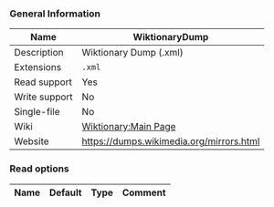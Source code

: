 
### General Information ###
Name | WiktionaryDump
---- | -------
Description | Wiktionary Dump (.xml)
Extensions | `.xml`
Read support | Yes
Write support | No
Single-file | No
Wiki | [Wiktionary:Main Page](https://en.wiktionary.org/wiki/Wiktionary:Main_Page)
Website | https://dumps.wikimedia.org/mirrors.html


### Read options ###
Name | Default | Type | Comment
---- | ---- | ------- | -------

